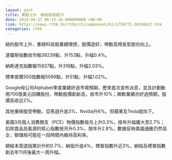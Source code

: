 ```yaml
---
layout: post
title: 美股上升　納指高收逾2%
date: 2024-04-27 06:15:16.000000000 +08:00
link: https://news.rthk.hk/rthk/ch/component/k2/1750772-20240427.htm
categories: rthk
---
```


紐約股市上升，重磅科技股業績理想，股價造好，帶動高增長型股份向上。

道瓊斯指數收市報38239點，升153點，升幅0.4%。

納斯達克指數報15927點，升316點，升幅2.03%。

標準普爾500指數報5099點，升51點，升幅1.02%。

Google母公司Alphabet季度業績好過市場預期，歷來首次宣布派息，並且計劃動用700億美元回購股份，帶動股價創新高，收市升10%；微軟業績亦好過預期，股價高收近2%。

其他重磅股受帶動，亞馬遜升逾3%，Nvidia升6%。但蘋果及Tesla就向下。

美國3月個人消費開支（PCE）物價指數按月上升0.3%，按年升幅擴大至2.7%；扣除食品及能源的核心指數按月升0.3%，按年升2.8%。數據反映美國通脹仍然高企，聯儲局可能在一段時間內維持高利率。

總結本周道指累計升約0.7%，納指升逾4%，標普指數升近3%，納指及標普指數創去年11月後最大一周升幅。
